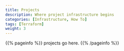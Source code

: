 ```yaml
---
title: Projects
description: Where project infrastructure begins
categories: [Infrastructure, How To]
tags: [Terraform]
weight: 3
---
```


{{% pageinfo %}}
projects go here.
{{% /pageinfo %}}
